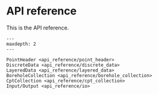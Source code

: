 # API reference

This is the API reference.

```{toctree}
---
maxdepth: 2
---

PointHeader <api_reference/point_header>
DiscreteData <api_reference/discrete_data>
LayeredData <api_reference/layered_data>
BoreholeCollection <api_reference/borehole_collection>
CptCollection <api_reference/cpt_collection>
Input/Output <api_reference/io>

```

